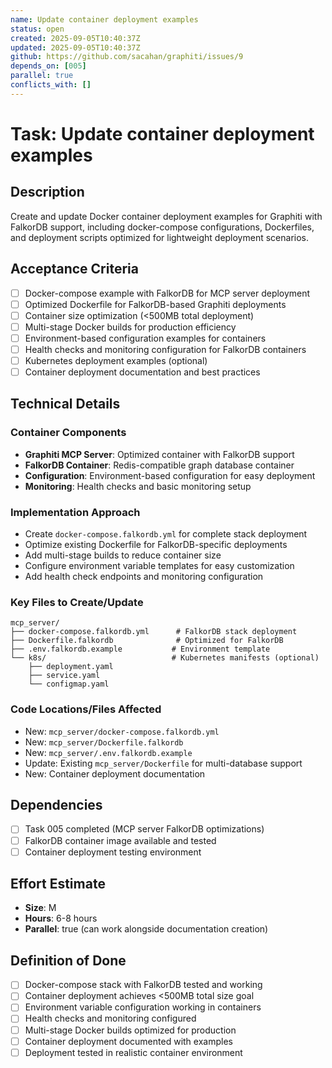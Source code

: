 ```yaml
---
name: Update container deployment examples
status: open
created: 2025-09-05T10:40:37Z
updated: 2025-09-05T10:40:37Z
github: https://github.com/sacahan/graphiti/issues/9
depends_on: [005]
parallel: true
conflicts_with: []
---
```


# Task: Update container deployment examples

## Description

Create and update Docker container deployment examples for Graphiti with FalkorDB support, including docker-compose configurations, Dockerfiles, and deployment scripts optimized for lightweight deployment scenarios.

## Acceptance Criteria

- [ ] Docker-compose example with FalkorDB for MCP server deployment
- [ ] Optimized Dockerfile for FalkorDB-based Graphiti deployments
- [ ] Container size optimization (<500MB total deployment)
- [ ] Multi-stage Docker builds for production efficiency
- [ ] Environment-based configuration examples for containers
- [ ] Health checks and monitoring configuration for FalkorDB containers
- [ ] Kubernetes deployment examples (optional)
- [ ] Container deployment documentation and best practices

## Technical Details

### Container Components

- **Graphiti MCP Server**: Optimized container with FalkorDB support
- **FalkorDB Container**: Redis-compatible graph database container
- **Configuration**: Environment-based configuration for easy deployment
- **Monitoring**: Health checks and basic monitoring setup

### Implementation Approach

- Create `docker-compose.falkordb.yml` for complete stack deployment
- Optimize existing Dockerfile for FalkorDB-specific deployments
- Add multi-stage builds to reduce container size
- Configure environment variable templates for easy customization
- Add health check endpoints and monitoring configuration

### Key Files to Create/Update

```
mcp_server/
├── docker-compose.falkordb.yml      # FalkorDB stack deployment
├── Dockerfile.falkordb              # Optimized for FalkorDB
├── .env.falkordb.example           # Environment template
└── k8s/                            # Kubernetes manifests (optional)
    ├── deployment.yaml
    ├── service.yaml
    └── configmap.yaml
```

### Code Locations/Files Affected

- New: `mcp_server/docker-compose.falkordb.yml`
- New: `mcp_server/Dockerfile.falkordb`
- New: `mcp_server/.env.falkordb.example`
- Update: Existing `mcp_server/Dockerfile` for multi-database support
- New: Container deployment documentation

## Dependencies

- [ ] Task 005 completed (MCP server FalkorDB optimizations)
- [ ] FalkorDB container image available and tested
- [ ] Container deployment testing environment

## Effort Estimate

- **Size**: M
- **Hours**: 6-8 hours
- **Parallel**: true (can work alongside documentation creation)

## Definition of Done

- [ ] Docker-compose stack with FalkorDB tested and working
- [ ] Container deployment achieves <500MB total size goal
- [ ] Environment variable configuration working in containers
- [ ] Health checks and monitoring configured
- [ ] Multi-stage Docker builds optimized for production
- [ ] Container deployment documented with examples
- [ ] Deployment tested in realistic container environment
